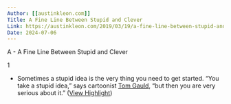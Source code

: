 ```yaml
---
Author: [[austinkleon.com]]
Title: A Fine Line Between Stupid and Clever
Link: https://austinkleon.com/2019/03/19/a-fine-line-between-stupid-and-clever/
Date: 2024-07-06
---
```

A - A Fine Line Between Stupid and Clever

1
- Sometimes a stupid idea is the very thing you need to get started.
  “You take a stupid idea,” says cartoonist [Tom Gauld](http://www.3ammagazine.com/litarchives/2005/sep/interview_tom_gauld.shtml), “but then you are very serious about it.” ([View Highlight](https://read.readwise.io/read/01gnrfdqmgd5e94afdzpbwv49j))
